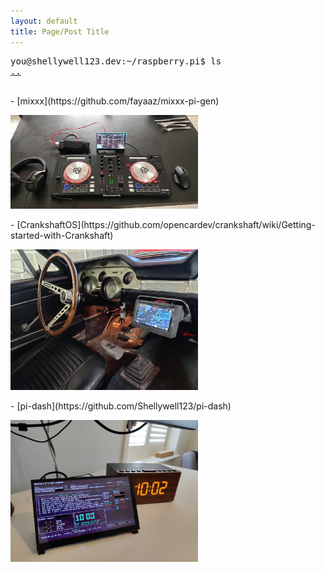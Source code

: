 ```yaml
---
layout: default
title: Page/Post Title
---
```

<pre>
you@shellywell123.dev:~/raspberry.pi$ ls
<a href="../index.html">..</a>
</pre>

<br>
- [mixxx](https://github.com/fayaaz/mixxx-pi-gen)
<p float="middle">
    <img src="./attachments/pi-dj.jpg" width="300" />
</p>
- [CrankshaftOS](https://github.com/opencardev/crankshaft/wiki/Getting-started-with-Crankshaft)
<p float="middle">
    <img src="./attachments/pi-car.jpg" width="300" />
</p>
- [pi-dash](https://github.com/Shellywell123/pi-dash)
<p float="middle">
    <img src="./attachments/pi-dash.png" width="300" />
</p>
